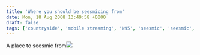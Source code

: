 ```yaml
---
title: 'Where you should be seesmicing from'
date: Mon, 18 Aug 2008 13:49:58 +0000
draft: false
tags: ['countryside', 'mobile streaming', 'N95', 'seesmic', 'seesmic', 'summer', 'switzerland']
---
```


A place to seesmic from[![](http://seesmic.com/images/spacer.gif)](http://seesmic.com)